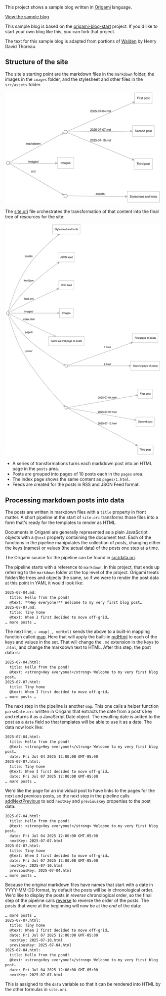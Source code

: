 This project shows a sample blog written in [Origami](https://weborigami.org) language.

[View the sample blog](https://pondlife.netlify.app)

This sample blog is based on the [origami-blog-start](https://github.com/WebOrigami/origami-blog-start) project. If you'd like to start your own blog like this, you can fork that project.

The text for this sample blog is adapted from portions of [Walden](https://www.gutenberg.org/files/205/205-h/205-h.htm) by Henry David Thoreau.

## Structure of the site

The site's starting point are the markdown files in the `markdown` folder, the images in the `images` folder, and the stylesheet and other files in the `src/assets` folder.

<img src="docs/start.svg">

The [site.ori](src/site.ori) file orchestrates the transformation of that content into the final tree of resources for the site:

<img src="docs/end.svg">

- A series of transformations turns each markdown post into an HTML page in the `posts` area.
- Posts are grouped into pages of 10 posts each in the `pages` area.
- The index page shows the same content as `pages/1.html`.
- Feeds are created for the posts in RSS and JSON Feed format.

## Processing markdown posts into data

The posts are written in markdown files with a `title` property in front matter. A short pipeline at the start of `site.ori` transforms those files into a form that's ready for the templates to render as HTML.

Documents in Origami are generally represented as a plain JavaScript objects with a `@text` property containing the document text. Each of the functions in the pipeline manipulates the collection of posts, changing either the keys (names) or values (the actual data) of the posts one step at a time.

The Origami source for the pipeline can be found in [src/data.ori](./src/data.ori).

The pipeline starts with a reference to `markdown`. In this project, that ends up referring to the `markdown` folder at the top level of the project. Origami treats folder/file trees and objects the same, so if we were to render the post data at this point in YAML it would look like:

```
2025-07-04.md:
  title: Hello from the pond!
  @text: **Hey everyone!** Welcome to my very first blog post…
2025-07-07.md:
  title: Tiny home
  @text: When I first decided to move off-grid…
… more posts …
```

The next line, `→ =map(_, mdHtml)` sends the above to a built-in mapping function called [map](https://weborigami.org/builtins/tree/map.html). Here that will apply the built-in [mdHtml](https://weborigami.org/builtins/text/mdHtml.html) to each of the keys and values in the set. That will change the `.md` extension in the keys to `.html`, and change the markdown text to HTML. After this step, the post data is:

```
2025-07-04.html:
  title: Hello from the pond!
  @text: <strong>Hey everyone!</strong> Welcome to my very first blog post…
2025-07-07.html:
  title: Tiny home
  @text: When I first decided to move off-grid…
… more posts …
```

The next step in the pipeline is another `map`. This one calls a helper function `parseDate.ori` written in Origami that extracts the date from a post's key and returns it as a JavaScript Date object. The resulting date is added to the post as a `date` field so that templates will be able to use it as a date. The data now look like:

```
2025-07-04.html:
  title: Hello from the pond!
  @text: <strong>Hey everyone!</strong> Welcome to my very first blog post…
  date: Fri Jul 04 2025 12:00:00 GMT-05:00
2025-07-07.html:
  title: Tiny home
  @text: When I first decided to move off-grid…
  date: Fri Jul 07 2025 12:00:00 GMT-05:00
… more posts …
```

We'd like the page for an individual post to have links to the pages for the next and previous posts, so the next step in the pipeline calls [addNextPrevious](https://weborigami.org/builtins/tree/addNextPrevious.html) to add `nextKey` and `previousKey` properties to the post data:

```
2025-07-04.html:
  title: Hello from the pond!
  @text: <strong>Hey everyone!</strong> Welcome to my very first blog post…
  date: Fri Jul 04 2025 12:00:00 GMT-05:00
  nextKey: 2025-07-07.html
2025-07-07.html:
  title: Tiny home
  @text: When I first decided to move off-grid…
  date: Fri Jul 07 2025 12:00:00 GMT-05:00
  nextKey: 2025-07-10.html
  previousKey: 2025-07-04.html
… more posts …
```

Because the original markdown files have names that start with a date in YYYY-MM-DD format, by default the posts will be in chronological order. We'd like to display the posts in _reverse_ chronological order, so the final step of the pipeline calls [reverse](https://weborigami.org/builtins/tree/reverse.html) to reverse the order of the posts. The posts that were at the beginning will now be at the _end_ of the data:

```
… more posts …
2025-07-07.html:
  title: Tiny home
  @text: When I first decided to move off-grid…
  date: Fri Jul 07 2025 12:00:00 GMT-05:00
  nextKey: 2025-07-10.html
  previousKey: 2025-07-04.html
2025-07-04.html:
  title: Hello from the pond!
  @text: <strong>Hey everyone!</strong> Welcome to my very first blog post…
  date: Fri Jul 04 2025 12:00:00 GMT-05:00
  nextKey: 2025-07-07.html
```

This is assigned to the `data` variable so that it can be rendered into HTML by the other formulas in `site.ori`.
